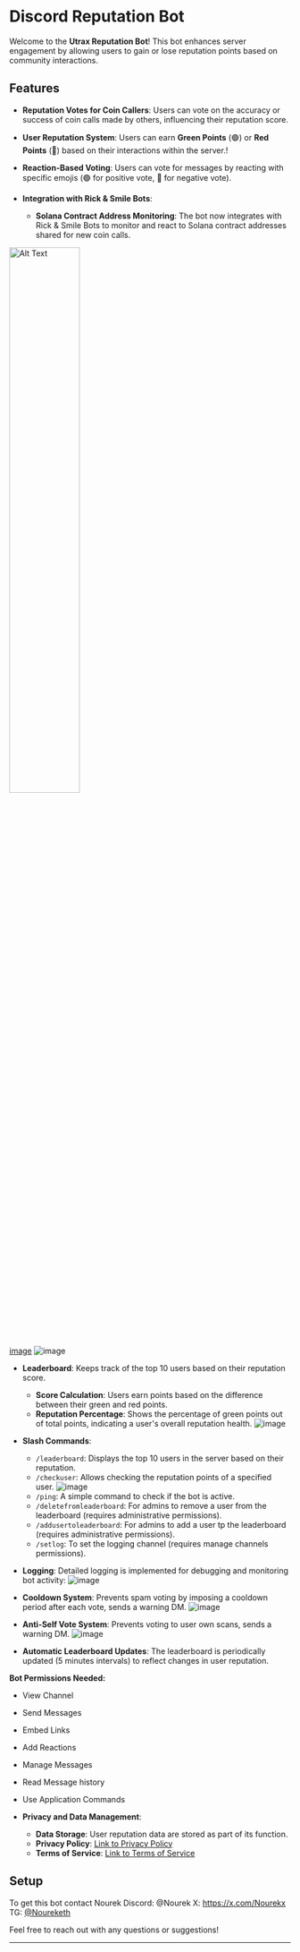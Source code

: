 # Discord Reputation Bot

Welcome to the **Utrax Reputation Bot**! This bot enhances server engagement by allowing users to gain or lose reputation points based on community interactions.

## Features
  - **Reputation Votes for Coin Callers**: Users can vote on the accuracy or success of coin calls made by others, influencing their reputation score.

- **User Reputation System**: Users can earn **Green Points** (🟢) or **Red Points** (🔴) based on their interactions within the server.!
  
- **Reaction-Based Voting**: Users can vote for messages by reacting with specific emojis (🟢 for positive vote, 🔴 for negative vote).

- **Integration with Rick & Smile Bots**:
  - **Solana Contract Address Monitoring**: The bot now integrates with Rick & Smile Bots to monitor and react to Solana contract addresses shared for new coin calls.
<img src="[image-url](https://github.com/user-attachments/assets/717c7968-ff8a-49a6-95bc-2fee845d10a0)" alt="Alt Text" style="width:50%; height:50%;">

[image]()
![image](https://github.com/user-attachments/assets/dbbb0e54-1691-4f55-b291-ff4117478d2e)

- **Leaderboard**: Keeps track of the top 10 users based on their reputation score. 
  - **Score Calculation**: Users earn points based on the difference between their green and red points.
  - **Reputation Percentage**: Shows the percentage of green points out of total points, indicating a user's overall reputation health.
![image](https://github.com/user-attachments/assets/9d1259d8-b69d-4605-9a1a-ff2ef2bcc665)

- **Slash Commands**:
  - `/leaderboard`: Displays the top 10 users in the server based on their reputation.
  - `/checkuser`: Allows checking the reputation points of a specified user. ![image](https://github.com/user-attachments/assets/67fe4b4a-c862-4481-b772-9c1391ca0f6f)
  - `/ping`: A simple command to check if the bot is active.
  - `/deletefromleaderboard`: For admins to remove a user from the leaderboard (requires administrative permissions).
  - `/addusertoleaderboard`: For admins to add a user tp the leaderboard (requires administrative permissions).
  - `/setlog`: To set the logging channel (requires manage channels permissions).


 
- **Logging**: Detailed logging is implemented for debugging and monitoring bot activity:
 ![image](https://github.com/user-attachments/assets/9d65cb1c-0dde-4835-93dc-f3a7287f3b51)

- **Cooldown System**: Prevents spam voting by imposing a cooldown period after each vote, sends a warning DM.
![image](https://github.com/user-attachments/assets/1ee5073a-1d0d-4a43-982a-d58dcbdbee3a)

- **Anti-Self Vote System**: Prevents voting to user own scans, sends a warning DM.
![image](https://github.com/user-attachments/assets/a669d3e4-ac5e-4c0b-8ce4-40bf86287280)

- **Automatic Leaderboard Updates**: The leaderboard is periodically updated (5 minutes intervals) to reflect changes in user reputation.

**Bot Permissions Needed:** 
 - View Channel
 - Send Messages
 - Embed Links
 - Add Reactions
 - Manage Messages
 - Read Message history
 - Use Application Commands



- **Privacy and Data Management**:
  - **Data Storage**: User reputation data are stored as part of its function.
  - **Privacy Policy**: [Link to Privacy Policy](https://github.com/UtraxHQ/UtraxRepBot/blob/main/PRIVACY_POLICY.md)
  - **Terms of Service**: [Link to Terms of Service](https://github.com/UtraxHQ/UtraxRepBot/blob/main/TERMS_OF_SERVICE.md)

## Setup
To get this bot contact Nourek
Discord: @Nourek
X: https://x.com/Nourekx 
TG: [@Noureketh](https://t.me/noureketh)


Feel free to reach out with any questions or suggestions!

---
